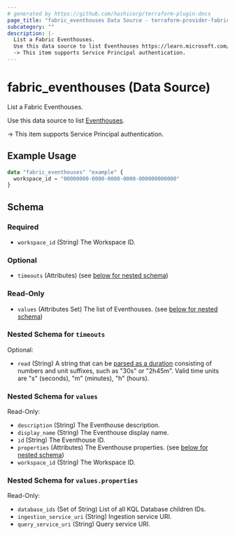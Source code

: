 ```yaml
---
# generated by https://github.com/hashicorp/terraform-plugin-docs
page_title: "fabric_eventhouses Data Source - terraform-provider-fabric"
subcategory: ""
description: |-
  List a Fabric Eventhouses.
  Use this data source to list Eventhouses https://learn.microsoft.com/fabric/real-time-intelligence/eventhouse.
  -> This item supports Service Principal authentication.
---
```


# fabric_eventhouses (Data Source)

List a Fabric Eventhouses.

Use this data source to list [Eventhouses](https://learn.microsoft.com/fabric/real-time-intelligence/eventhouse).

-> This item supports Service Principal authentication.

## Example Usage

```terraform
data "fabric_eventhouses" "example" {
  workspace_id = "00000000-0000-0000-0000-000000000000"
}
```

<!-- schema generated by tfplugindocs -->
## Schema

### Required

- `workspace_id` (String) The Workspace ID.

### Optional

- `timeouts` (Attributes) (see [below for nested schema](#nestedatt--timeouts))

### Read-Only

- `values` (Attributes Set) The list of Eventhouses. (see [below for nested schema](#nestedatt--values))

<a id="nestedatt--timeouts"></a>

### Nested Schema for `timeouts`

Optional:

- `read` (String) A string that can be [parsed as a duration](https://pkg.go.dev/time#ParseDuration) consisting of numbers and unit suffixes, such as "30s" or "2h45m". Valid time units are "s" (seconds), "m" (minutes), "h" (hours).

<a id="nestedatt--values"></a>

### Nested Schema for `values`

Read-Only:

- `description` (String) The Eventhouse description.
- `display_name` (String) The Eventhouse display name.
- `id` (String) The Eventhouse ID.
- `properties` (Attributes) The Eventhouse properties. (see [below for nested schema](#nestedatt--values--properties))
- `workspace_id` (String) The Workspace ID.

<a id="nestedatt--values--properties"></a>

### Nested Schema for `values.properties`

Read-Only:

- `database_ids` (Set of String) List of all KQL Database children IDs.
- `ingestion_service_uri` (String) Ingestion service URI.
- `query_service_uri` (String) Query service URI.
